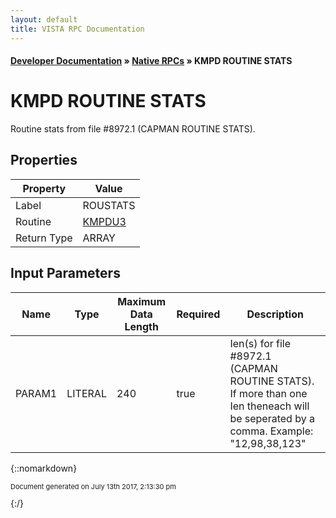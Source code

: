 ```yaml
---
layout: default
title: VISTA RPC Documentation
---
```


#### [Developer Documentation](../index) &#187; [Native RPCs](TableOfContents) &#187; KMPD ROUTINE STATS<br/>
# KMPD ROUTINE STATS

Routine stats from file #8972.1 (CAPMAN ROUTINE STATS).

## Properties

Property | Value
--- | ---
Label | ROUSTATS
Routine | [KMPDU3](http://code.osehra.org/dox/Routine_KMPDU3_source.html)
Return Type | ARRAY


## Input Parameters

Name | Type | Maximum Data Length | Required | Description
--- | --- | --- | --- | ---
PARAM1 | LITERAL | 240 | true | Ien(s) for file #8972.1 (CAPMAN ROUTINE STATS).  If more than one Ien theneach will be seperated by a comma. Example: &quot;12,98,38,123&quot;



{::nomarkdown} <br/><p style="font-size: 11px">Document generated on July 13th 2017, 2:13:30 pm</p>{:/}